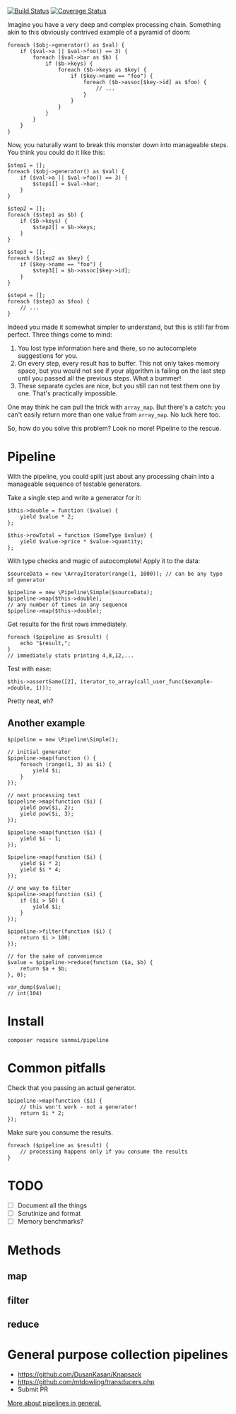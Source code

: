[![Build Status](https://travis-ci.org/sanmai/pipeline.svg?branch=master)](https://travis-ci.org/sanmai/pipeline)
[![Coverage Status](https://coveralls.io/repos/github/sanmai/pipeline/badge.svg?branch=master)](https://coveralls.io/github/sanmai/pipeline?branch=master)

Imagine you have a very deep and complex processing chain. Something akin to this obviously contrived example of a pyramid of doom:

	foreach ($obj->generator() as $val) {
	    if ($val->a || $val->foo() == 3) {
	        foreach ($val->bar as $b) {
	            if ($b->keys) {
	                foreach ($b->keys as $key) {
	                    if ($key->name == "foo") {
	                        foreach ($b->assoc[$key->id] as $foo) {
	                            // ...
	                        }
	                    }
	                }
	            }
	        }
	    }
	}

Now, you naturally want to break this monster down into manageable steps. You think you could do it like this:

	$step1 = [];
	foreach ($obj->generator() as $val) {
	    if ($val->a || $val->foo() == 3) {
	        $step1[] = $val->bar;
	    }
	}
	
	$step2 = [];
	foreach ($step1 as $b) {
	    if ($b->keys) {
	        $step2[] = $b->keys;
	    }
	}
	
	$step3 = [];
	foreach ($step2 as $key) {
	    if ($key->name == "foo") {
	        $step3[] = $b->assoc[$key->id];
	    }
	}
	
	$step4 = [];
	foreach ($step3 as $foo) {
	    // ...
	}

Indeed you made it somewhat simpler to understand, but this is still far from perfect. Three things come to mind:

1. You lost type information here and there, so no autocomplete suggestions for you.
2. On every step, every result has to buffer. This not only takes memory space, but you would not see if your algorithm is failing on the last step until you passed all the previous steps. What a bummer!
2. These separate cycles are nice, but you still can not test them one by one. That's practically impossible.

One may think he can pull the trick with `array_map`. But there's a catch: you can't easily return more than one value from `array_map`. No luck here too.

So, how do you solve this problem? Look no more! Pipeline to the rescue. 

# Pipeline

With the pipeline, you could split just about any processing chain into a manageable sequence of testable generators.

Take a single step and write a generator for it:

    $this->double = function ($value) {
        yield $value * 2;
    };

	$this->rowTotal = function (SomeType $value) {
	    yield $value->price * $value->quantity;
	};

With type checks and magic of autocomplete! Apply it to the data:

    $sourceData = new \ArrayIterator(range(1, 1000)); // can be any type of generator

    $pipeline = new \Pipeline\Simple($sourceData);
    $pipeline->map($this->double);
    // any number of times in any sequence
    $pipeline->map($this->double);

Get results for the first rows immediately.

    foreach ($pipeline as $result) {
        echo "$result,";
    }
    // immediately stats printing 4,8,12,...

Test with ease:

    $this->assertSame([2], iterator_to_array(call_user_func($example->double, 1)));

Pretty neat, eh?

## Another example

    $pipeline = new \Pipeline\Simple();
    
    // initial generator
    $pipeline->map(function () {
        foreach (range(1, 3) as $i) {
            yield $i;
        }
    });
    
    // next processing test
    $pipeline->map(function ($i) {
        yield pow($i, 2);
        yield pow($i, 3);
    });
    
    $pipeline->map(function ($i) {
        yield $i - 1;
    });
    
    $pipeline->map(function ($i) {
        yield $i * 2;
        yield $i * 4;
    });

    // one way to filter    
    $pipeline->map(function ($i) {
        if ($i > 50) {
            yield $i;
        }
    });
    
    $pipeline->filter(function ($i) {
        return $i > 100;
    });

    // for the sake of convenience    
    $value = $pipeline->reduce(function ($a, $b) {
        return $a + $b;
    }, 0);
    
    var_dump($value);
    // int(104)

# Install

    composer require sanmai/pipeline

# Common pitfalls

Check that you passing an actual generator.

    $pipeline->map(function ($i) {
        // this won't work - not a generator!
        return $i * 2;
    });

Make sure you consume the results.

    foreach ($pipeline as $result) {
        // processing happens only if you consume the results
    }


# TODO

- [ ] Document all the things
- [ ] Scrutinize and format
- [ ] Memory benchmarks?

# Methods

## map

## filter

## reduce

# General purpose collection pipelines

- https://github.com/DusanKasan/Knapsack
- https://github.com/mtdowling/transducers.php
- Submit PR

[More about pipelines in general.](https://martinfowler.com/articles/collection-pipeline/)